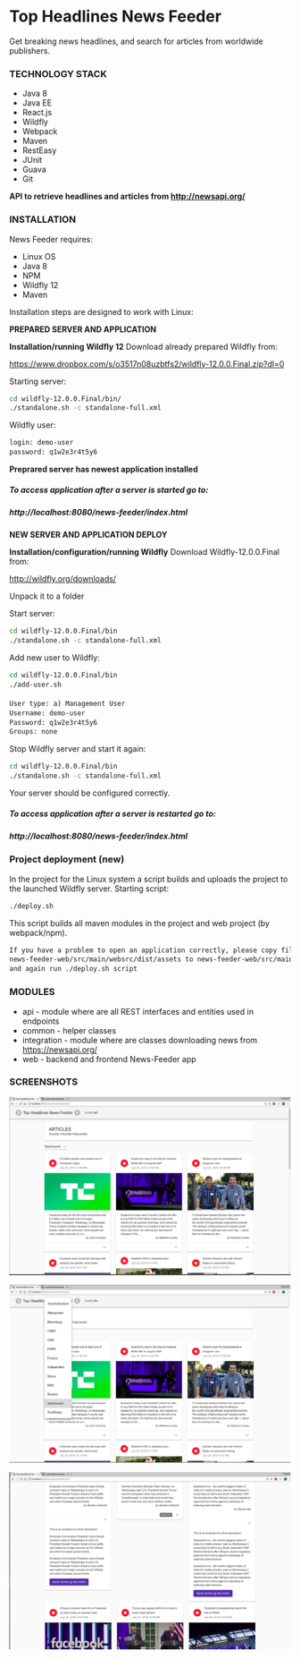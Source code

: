 # Top Headlines News Feeder
Get breaking news headlines, and search for articles from worldwide publishers.

### TECHNOLOGY STACK
- Java 8
- Java EE
- React.js
- Wildfly
- Webpack
- Maven
- RestEasy
- JUnit
- Guava
- Git

**API to retrieve headlines and articles from http://newsapi.org/**

### INSTALLATION

News Feeder requires:
- Linux OS
- Java 8
- NPM
- Wildfly 12
- Maven

Installation steps are designed to work with Linux:

**PREPARED SERVER AND APPLICATION**

**Installation/running Wildfly 12**
Download already prepared Wildfly from:

https://www.dropbox.com/s/o3517n08uzbtfs2/wildfly-12.0.0.Final.zip?dl=0

Starting server:
```sh
cd wildfly-12.0.0.Final/bin/
./standalone.sh -c standalone-full.xml
```
Wildfly user:
```sh
login: demo-user
password: q1w2e3r4t5y6
```

**Preprared server has newest application installed**

##### To access application after a server is started go to:
##### http://localhost:8080/news-feeder/index.html

**NEW SERVER AND APPLICATION DEPLOY**

**Installation/configuration/running Wildfly**
Download Wildfly-12.0.0.Final from:

http://wildfly.org/downloads/

Unpack it to a folder

Start server:
```sh
cd wildfly-12.0.0.Final/bin
./standalone.sh -c standalone-full.xml
```

Add new user to Wildfly:
```sh
cd wildfly-12.0.0.Final/bin
./add-user.sh

User type: a) Management User
Username: demo-user
Password: q1w2e3r4t5y6
Groups: none
```

Stop Wildfly server and start it again:
```sh
cd wildfly-12.0.0.Final/bin
./standalone.sh -c standalone-full.xml
```

Your server should be configured correctly.

##### To access application after a server is restarted go to:
##### http://localhost:8080/news-feeder/index.html

### Project deployment (new)
In the project for the Linux system a script builds and uploads the project to the launched Wildfly server.
Starting script:
```sh
./deploy.sh 
```
This script builds all maven modules in the project and web project (by webpack/npm).
```sh
If you have a problem to open an application correctly, please copy files from 
news-feeder-web/src/main/websrc/dist/assets to news-feeder-web/src/main/webapp/assets
and again run ./deploy.sh script
```

### MODULES
- api - module where are all REST interfaces and entities used in endpoints
- common - helper classes
- integration - module where are classes downloading news from https://newsapi.org/
- web - backend and frontend News-Feeder app

### SCREENSHOTS
![Screen_1](resources/screen_1.jpg)


![Screen_2](resources/screen_2.jpg)


![Screen_3](resources/screen_3.jpg)





